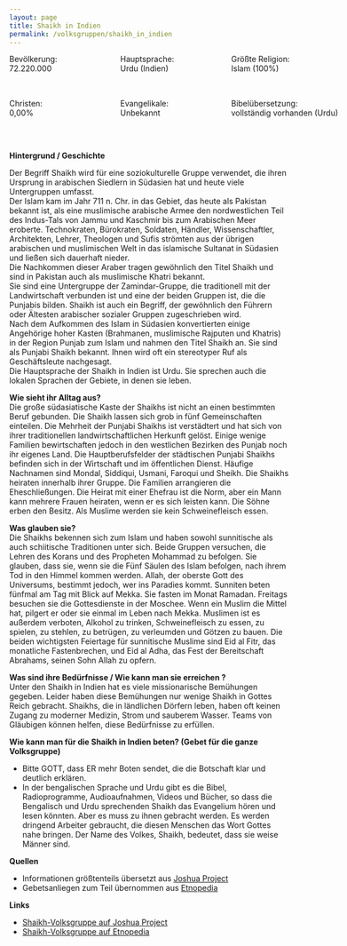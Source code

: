 ```yaml
---
layout: page
title: Shaikh in Indien
permalink: /volksgruppen/shaikh_in_indien
---
```

<style>
.grid-container {
  display: grid;
  grid-template-rows: 80px 80px;
  grid-template-columns: 200px 200px 200px;
}
</style>

<div class="grid-container">
  <div>
    Bevölkerung:<br /> 72.220.000  
  </div>  
  <div>
    Hauptsprache:<br /> Urdu (Indien) 
  </div>
  <div>
    Größte Religion: <br /> Islam (100%)  
  </div>
  <div>
	  Christen: <br /> 0,00% 
  </div>
  <div>
	  Evangelikale: <br /> Unbekannt  
  </div>
  <div>
	  Bibelübersetzung: <br /> vollständig vorhanden (Urdu)  
  </div>
</div>

 

 



**Hintergrund / Geschichte**  

Der Begriff Shaikh wird für eine soziokulturelle Gruppe verwendet, 
die ihren Ursprung in arabischen Siedlern in Südasien hat und heute viele Untergruppen umfasst.  
Der Islam kam im Jahr 711 n. Chr. in das Gebiet, das heute als Pakistan bekannt ist, als eine muslimische arabische Armee den nordwestlichen Teil des Indus-Tals von Jammu und Kaschmir bis zum Arabischen Meer eroberte. 
Technokraten, Bürokraten, Soldaten, Händler, Wissenschaftler, Architekten, Lehrer, Theologen und Sufis strömten aus der übrigen arabischen und muslimischen Welt in das islamische Sultanat in Südasien und ließen sich dauerhaft nieder.  
Die Nachkommen dieser Araber tragen gewöhnlich den Titel Shaikh und sind in Pakistan auch als muslimische Khatri bekannt.  
Sie sind eine Untergruppe der Zamindar-Gruppe, die traditionell mit der Landwirtschaft verbunden ist und eine der beiden Gruppen ist, 
die die Punjabis bilden.
Shaikh ist auch ein Begriff, der gewöhnlich den Führern oder Ältesten arabischer sozialer Gruppen zugeschrieben wird.  
Nach dem Aufkommen des Islam in Südasien konvertierten einige Angehörige hoher Kasten (Brahmanen, muslimische Rajputen und Khatris) in der Region Punjab zum Islam und nahmen den Titel Shaikh an.
Sie sind als Punjabi Shaikh bekannt.
Ihnen wird oft ein stereotyper Ruf als Geschäftsleute nachgesagt.  
Die Hauptsprache der Shaikh in Indien ist Urdu. Sie sprechen auch die lokalen Sprachen der Gebiete, in denen sie leben.

**Wie sieht ihr Alltag aus?**  
Die große südasiatische Kaste der Shaikhs ist nicht an einen bestimmten Beruf gebunden. Die Shaikh lassen sich grob in fünf Gemeinschaften einteilen.
Die Mehrheit der Punjabi Shaikhs ist verstädtert und hat sich von ihrer traditionellen landwirtschaftlichen Herkunft gelöst.
Einige wenige Familien bewirtschaften jedoch in den westlichen Bezirken des Punjab noch ihr eigenes Land.
Die Hauptberufsfelder der städtischen Punjabi Shaikhs befinden sich in der Wirtschaft und im öffentlichen Dienst.
Häufige Nachnamen sind Mondal, Siddiqui, Usmani, Faroqui und Sheikh.
Die Shaikhs heiraten innerhalb ihrer Gruppe. Die Familien arrangieren die Eheschließungen.
Die Heirat mit einer Ehefrau ist die Norm, aber ein Mann kann mehrere Frauen heiraten, wenn er es sich leisten kann.
Die Söhne erben den Besitz. Als Muslime werden sie kein Schweinefleisch essen.

**Was glauben sie?**  
Die Shaikhs bekennen sich zum Islam und haben sowohl sunnitische als auch schiitische Traditionen unter sich.
Beide Gruppen versuchen, die Lehren des Korans und des Propheten Mohammad zu befolgen. 
Sie glauben, dass sie, wenn sie die Fünf Säulen des Islam befolgen, nach ihrem Tod in den Himmel kommen werden.
Allah, der oberste Gott des Universums, bestimmt jedoch, wer ins Paradies kommt.
Sunniten beten fünfmal am Tag mit Blick auf Mekka.
Sie fasten im Monat Ramadan. Freitags besuchen sie die Gottesdienste in der Moschee.
Wenn ein Muslim die Mittel hat, pilgert er oder sie einmal im Leben nach Mekka.
Muslimen ist es außerdem verboten, Alkohol zu trinken, Schweinefleisch zu essen, zu spielen, zu stehlen, zu betrügen, zu verleumden und Götzen zu bauen.
Die beiden wichtigsten Feiertage für sunnitische Muslime sind Eid al Fitr, das monatliche Fastenbrechen, und Eid al Adha, das Fest der Bereitschaft Abrahams, seinen Sohn Allah zu opfern.

[comment]: <> (**Hindernisse für die Erreichung der Volksgruppe**)

**Was sind ihre Bedürfnisse / Wie kann man sie erreichen ?**  
Unter den Shaikh in Indien hat es viele missionarische Bemühungen gegeben.
Leider haben diese Bemühungen nur wenige Shaikh in Gottes Reich gebracht.
Shaikhs, die in ländlichen Dörfern leben, haben oft keinen Zugang zu moderner Medizin, Strom und sauberem Wasser.
Teams von Gläubigen können helfen, diese Bedürfnisse zu erfüllen.

**Wie kann man für die Shaikh in Indien beten? (Gebet für die ganze Volksgruppe)**
* Bitte GOTT, dass ER mehr Boten sendet, die die Botschaft klar und deutlich erklären.
* In der bengalischen Sprache und Urdu gibt es die Bibel, Radioprogramme, Audioaufnahmen, Videos und Bücher, so dass die Bengalisch und Urdu sprechenden Shaikh das Evangelium hören und lesen könnten. 
Aber es muss zu ihnen gebracht werden. Es werden dringend Arbeiter gebraucht, die diesen Menschen das Wort Gottes nahe bringen. Der Name des Volkes, Shaikh, bedeutet, dass sie weise Männer sind.

**Quellen** 
* Informationen größtenteils übersetzt aus <a href="https://joshuaproject.net/people_groups/18084/IN" target="_blank">Joshua Project</a>
* Gebetsanliegen zum Teil übernommen aus <a href="https://de.etnopedia.org/wiki/index.php/Shaikh" target="_blank">Etnopedia</a>

**Links**  
* <a href="https://joshuaproject.net/people_groups/18084/IN" target="_blank">Shaikh-Volksgruppe auf Joshua Project</a>
* <a href="https://de.etnopedia.org/wiki/index.php/Shaikh" target="_blank">Shaikh-Volksgruppe auf Etnopedia</a>
